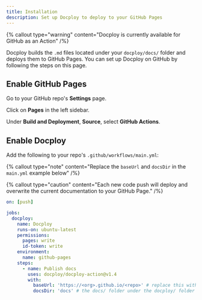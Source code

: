 ```yaml
---
title: Installation
description: Set up Docploy to deploy to your GitHub Pages
---
```


{% callout
  type="warning"
  content="Docploy is currently available for GitHub as an Action"
/%}

Docploy builds the `.md` files located under your `docploy/docs/` folder and deploys them to GitHub Pages. You can set up Docploy on GitHub by following the steps on this page.

## Enable GitHub Pages

Go to your GitHub repo's **Settings** page.

Click on **Pages** in the left sidebar.

Under **Build and Deployment**, **Source**, select **GitHub Actions**.

## Enable Docploy

Add the following to your repo's `.github/workflows/main.yml`:

{% callout
  type="note"
  content="Replace the `baseUrl` and `docsDir` in the `main.yml` example below"
/%}

{% callout
  type="caution"
  content="Each new code push will deploy and overwrite the current documentation to your GitHub Page."
/%}

```yaml
on: [push]

jobs:
  docploy:
    name: Docploy
    runs-on: ubuntu-latest
    permissions:
      pages: write
      id-token: write
    environment:
      name: github-pages
    steps:
      - name: Publish docs
        uses: docploy/docploy-action@v1.4
        with:
          baseUrl: 'https://<org>.github.io/<repo>' # replace this with your GitHub Pages url
          docsDir: 'docs' # the docs/ folder under the docploy/ folder with your .md files
```
